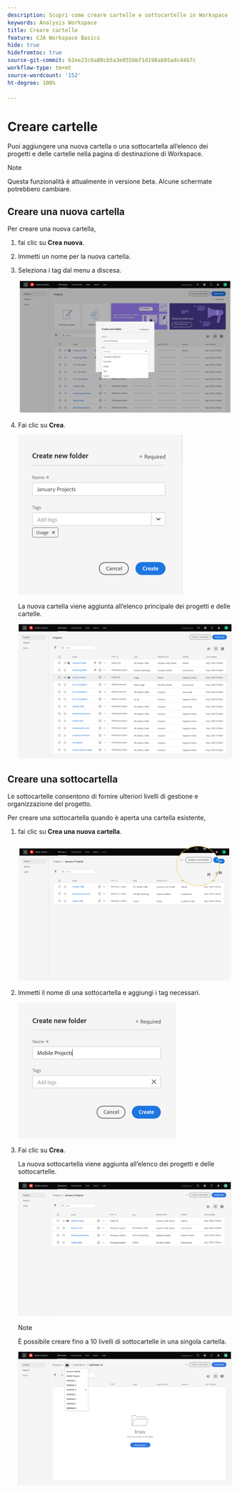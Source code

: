 ```yaml
---
description: Scopri come creare cartelle e sottocartelle in Workspace
keywords: Analysis Workspace
title: Creare cartelle
feature: CJA Workspace Basics
hide: true
hidefromtoc: true
source-git-commit: 62ee23c6a80cb5a3e055bbf1d198ab05adc44b7c
workflow-type: tm+mt
source-wordcount: '152'
ht-degree: 100%

---
```



# Creare cartelle

Puoi aggiungere una nuova cartella o una sottocartella all’elenco dei progetti e delle cartelle nella pagina di destinazione di Workspace.

>[!NOTE]
>
>Questa funzionalità è attualmente in versione beta. Alcune schermate potrebbero cambiare.

## Creare una nuova cartella

Per creare una nuova cartella,

1. fai clic su **Crea nuova**.

1. Immetti un nome per la nuova cartella.

1. Seleziona i tag dal menu a discesa.

   ![](/help/analysis-workspace/build-workspace-project/assets/select-tags.png)

1. Fai clic su **Crea**.

   ![](/help/analysis-workspace/build-workspace-project/assets/create.png)

   La nuova cartella viene aggiunta all’elenco principale dei progetti e delle cartelle.

   ![](/help/analysis-workspace/build-workspace-project/assets/create-new-listed.png)

## Creare una sottocartella

Le sottocartelle consentono di fornire ulteriori livelli di gestione e organizzazione del progetto.

Per creare una sottocartella quando è aperta una cartella esistente,

1. fai clic su **Crea una nuova cartella**.

   ![](/help/analysis-workspace/build-workspace-project/assets/create-subfolder2.png)

1. Immetti il nome di una sottocartella e aggiungi i tag necessari.

   ![](/help/analysis-workspace/build-workspace-project/assets/create-subfolder-name.png)

1. Fai clic su **Crea**.

   La nuova sottocartella viene aggiunta all’elenco dei progetti e delle sottocartelle.

   ![](/help/analysis-workspace/build-workspace-project/assets/create-subfolder-added.png)

   >[!NOTE]
   >
   >È possibile creare fino a 10 livelli di sottocartelle in una singola cartella.

   ![](/help/analysis-workspace/build-workspace-project/assets/create-subfolder-limit.png)
